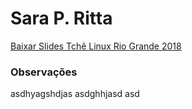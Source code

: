 # Sara P. Ritta 
[Baixar Slides Tchê Linux Rio Grande 2018](https://www.google.com "Clique aqui para baixar")

### Observações
asdhyagshdjas asdghhjasd 
asd

